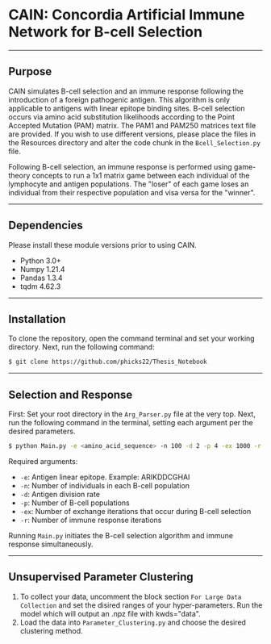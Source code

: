 # CAIN: Concordia Artificial Immune Network for B-cell Selection 
_________________
## Purpose
CAIN simulates B-cell selection and an immune response following the introduction of a 
foreign pathogenic antigen. This algorithm is only applicable to antigens with linear
epitope binding sites. B-cell selection occurs via amino acid substitution likelihoods 
according to the Point Accepted Mutation (PAM) matrix. The PAM1 and PAM250 matrices text file are 
provided. If you wish to use different versions, please place the files in the Resources 
directory and alter the code chunk in the `Bcell_Selection.py` file.

Following B-cell selection, an immune response is performed using game-theory concepts to
run a 1x1 matrix game between each individual of the lymphocyte and antigen populations.
The "loser" of each game loses an individual from their respective population and visa versa
for the "winner". 

_________________
## Dependencies
Please install these module versions prior to using CAIN.
- Python 3.0+
- Numpy 1.21.4
- Pandas 1.3.4
- tqdm 4.62.3

________________
## Installation
To clone the repository, open the command terminal and set your working directory. Next, run the 
following command:
```bash
$ git clone https://github.com/phicks22/Thesis_Notebook
```
________________
## Selection and Response
First: Set your root directory in the `Arg_Parser.py` file at the very top.
Next, run the following command in the terminal, setting each argument per the desired parameters.
```bash
$ python Main.py -e <amino_acid_sequence> -n 100 -d 2 -p 4 -ex 1000 -r 10
```
Required arguments:
* `-e`: Antigen linear epitope. Example: ARIKDDCGHAI
* `-n`: Number of individuals in each B-cell population
* `-d`: Antigen division rate
* `-p`: Number of B-cell populations
* `-ex`: Number of exchange iterations that occur during B-cell selection
* `-r`: Number of immune response iterations

Running `Main.py` initiates the B-cell selection algorithm and immune response simultaneously.

________________
## Unsupervised Parameter Clustering
1) To collect your data, uncomment the block section `For Large Data Collection` and set the disired
ranges of your hyper-parameters. Run the model which will output an .npz file with kwds="data".
2) Load the data into `Parameter_Clustering.py` and choose the desired clustering method.
